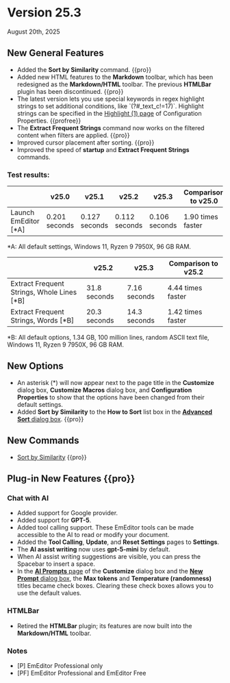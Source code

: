 # Version 25.3

August 20th, 2025

## New General Features

- Added the **Sort by Similarity** command. {{pro}}
- Added new HTML features to the **Markdown** toolbar, which has been redesigned as the **Markdown/HTML** toolbar. The previous **HTMLBar** plugin has been discontinued. {{pro}}
- The latest version lets you use special keywords in regex highlight strings to set additional conditions, like \`(?#_text_c!=17)\`. Highlight strings can be specified in the [Highlight (1) page](../dlg/properties/highlight1/index) of Configuration Properties. {{profree}}
- The **Extract Frequent Strings** command now works on the filtered content when filters are applied. {{pro}}
- Improved cursor placement after sorting. {{pro}}
- Improved the speed of **startup** and **Extract Frequent Strings** commands.

### Test results:

|  | v25.0 | v25.1 | v25.2 | v25.3 | Comparison to v25.0 |
| --- | --- | --- | --- | --- | --- |
| Launch EmEditor \[\*A\] | 0.201 seconds | 0.127 seconds | 0.112 seconds | 0.106 seconds | 1.90 times faster |

\*A: All default settings, Windows 11, Ryzen 9 7950X, 96 GB RAM.

|  | v25.2 | v25.3 | Comparison to v25.2 |
| --- | --- | --- | --- |
| Extract Frequent Strings, Whole Lines \[\*B\] | 31.8 seconds| 7.16 seconds| 4.44 times faster |
| Extract Frequent Strings, Words \[\*B\] | 20.3 seconds| 14.3 seconds| 1.42 times faster |

\*B: All default options, 1.34 GB, 100 million lines, random ASCII text file, Windows 11, Ryzen 9 7950X, 96 GB RAM.

## New Options

- An asterisk (\*) will now appear next to the page title in the **Customize** dialog box, **Customize Macros** dialog box, and **Configuration Properties** to show that the options have been changed from their default settings.
- Added **Sort by Similarity** to the **How to Sort** list box in the [**Advanced Sort** dialog box](../dlg/sort_multi/index). {{pro}}

## New Commands

- [Sort by Similarity](../cmd/sort/sort_similarity) {{pro}}

## Plug-in New Features {{pro}}

### Chat with AI
- Added support for Google provider.
- Added support for **GPT-5**.
- Added tool calling support. These EmEditor tools can be made accessible to the AI to read or modify your document.
- Added the **Tool Calling**, **Update**, and  **Reset Settings** pages to **Settings**.
- The **AI assist writing** now uses **gpt-5-mini** by default.
- When AI assist writing suggestions are visible, you can press the Spacebar to insert a space.
- In the [**AI Prompts** page](../dlg/customize/ai_list/index) of the **Customize** dialog box and the [**New Prompt** dialog box](../dlg/new_prompt/index), the **Max tokens** and **Temperature (randomness)** titles became check boxes. Clearing these check boxes allows you to use the default values.

### HTMLBar
- Retired the **HTMLBar** plugin; its features are now built into the **Markdown/HTML** toolbar.

### Notes

- \[P\] EmEditor Professional only
- \[PF\] EmEditor Professional and EmEditor Free
